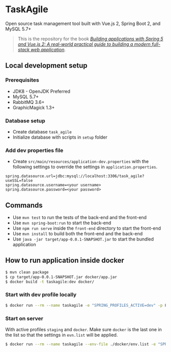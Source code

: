 # TaskAgile

Open source task management tool built with Vue.js 2, Spring Boot 2, and MySQL 5.7+

> This is the repository for the book [_Building applications with Spring 5 and Vue.js 2: A real-world practical guide to building a modern full-stack web application_](https://www.amazon.com/Building-applications-Spring-5-0-Vue-js-ebook/dp/B079X1VTST).

## Local development setup

### Prerequisites

- JDK8 - OpenJDK  Preferred
- MySQL 5.7+
- RabbitMQ 3.6+
- GraphicMagick 1.3+

### Database setup

- Create database `task_agile`
- Initialize database with scripts in `setup` folder

### Add dev properties file

- Create `src/main/resources/application-dev.properties` with the following settings to override the settings in `application.properties`.

```properties
spring.datasource.url=jdbc:mysql://localhost:3306/task_agile?useSSL=false
spring.datasource.username=<your username>
spring.datasource.password=<your password>
```

## Commands

- Use `mvn test` to run the tests of the back-end and the front-end
- Use `mvn spring-boot:run` to start the back-end
- Use `npm run serve` inside the `front-end` directory to start the front-end
- Use `mvn install` to build both the front-end and the back-end
- Use `java -jar target/app-0.0.1-SNAPSHOT.jar` to start the bundled application

## How to run application inside docker

```bash
$ mvn clean package
$ cp target/app-0.0.1-SNAPSHOT.jar docker/app.jar
$ docker build -t taskagile:dev docker/
```

### Start with dev profile locally

```bash
$ docker run --rm --name taskagile -e "SPRING_PROFILES_ACTIVE=dev" -p 8080:8080 -p 9000:9000 taskagile
```

### Start on server

With active profiles `staging` and `docker`. Make sure `docker` is the last one in the list so that the settings in `evn.list` will be applied.

```bash
$ docker run --rm --name taskagile --env-file ./docker/env.list -e "SPRING_PROFILES_ACTIVE=staging,docker" -p 8080:8080 -p 9000:9000 taskagile
```
